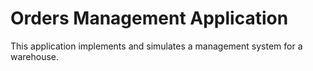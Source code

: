 # Orders Management Application 

This application implements and simulates a management system for a warehouse.

